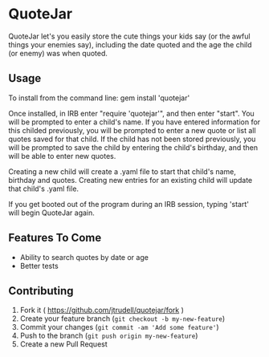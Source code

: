 # QuoteJar

QuoteJar let's you easily store the cute things your kids say (or the awful things your enemies say),
including the date quoted and the age the child (or enemy) was when quoted. 

## Usage

To install from the command line: gem install 'quotejar'

Once installed, in IRB enter "require 'quotejar'", and then enter "start".
You will be prompted to enter a child's name. If you have entered information
for this childed previously, you will be prompted to enter a new quote or list
all quotes saved for that child. If the child has not been stored previously,
you will be prompted to save the child by entering the child's birthday, and
then will be able to enter new quotes.

Creating a new child will create a .yaml file to start that child's name, birthday and quotes.
Creating new entries for an existing child will update that child's .yaml file.

If you get booted out of the program during an IRB session, typing 'start' will begin QuoteJar again. 

## Features To Come

- Ability to search quotes by date or age
- Better tests

## Contributing

1. Fork it ( https://github.com/jtrudell/quotejar/fork )
2. Create your feature branch (`git checkout -b my-new-feature`)
3. Commit your changes (`git commit -am 'Add some feature'`)
4. Push to the branch (`git push origin my-new-feature`)
5. Create a new Pull Request
